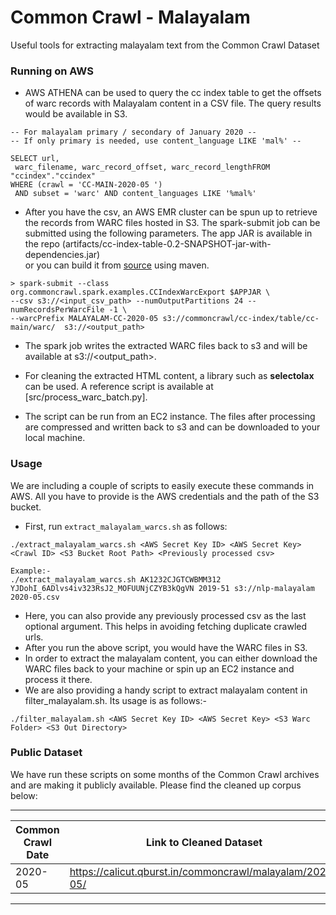 # Common Crawl - Malayalam  
Useful tools for extracting malayalam text from the Common Crawl Dataset  
  
### Running on AWS  
* AWS ATHENA can be used to query the cc index table  to get the offsets of warc records with Malayalam content in a CSV file. The query results would be available in S3.

```  
-- For malayalam primary / secondary of January 2020 --  
-- If only primary is needed, use content_language LIKE 'mal%' --  
  
SELECT url,  
 warc_filename, warc_record_offset, warc_record_lengthFROM "ccindex"."ccindex"  
WHERE (crawl = 'CC-MAIN-2020-05 ')  
 AND subset = 'warc' AND content_languages LIKE '%mal%'
```  
  
* After you have the csv, an AWS EMR cluster can be spun up to retrieve the records from WARC files hosted in S3. 
The spark-submit job can be submitted using the following parameters.
The app JAR is available in the repo (artifacts/cc-index-table-0.2-SNAPSHOT-jar-with-dependencies.jar)\
or you can build it from [source](https://github.com/commoncrawl/cc-index-table) using maven.  
  
```  
> spark-submit --class org.commoncrawl.spark.examples.CCIndexWarcExport $APPJAR \ 
--csv s3://<input_csv_path> --numOutputPartitions 24 --numRecordsPerWarcFile -1 \
--warcPrefix MALAYALAM-CC-2020-05 s3://commoncrawl/cc-index/table/cc-main/warc/  s3://<output_path>  
```  
  
* The spark job writes the extracted WARC files back to s3 and will be available at s3://<output_path>.   
  
* For cleaning the extracted HTML content, a library such as **selectolax** can be used. A reference script is available at [src/process_warc_batch.py].  
  
* The script can be run from an EC2 instance. The files after processing are compressed and written back to s3 and can be downloaded to your local machine.  
  
### Usage 
We are including a couple of scripts to easily execute these commands in AWS. All you have to provide is the
AWS credentials and the path of the S3 bucket.

* First, run ```extract_malayalam_warcs.sh``` as follows:
```
./extract_malayalam_warcs.sh <AWS Secret Key ID> <AWS Secret Key> <Crawl ID> <S3 Bucket Root Path> <Previously processed csv>

Example:-
./extract_malayalam_warcs.sh AK1232CJGTCWBMM312 YJDohI_6ADlvs4iv323RsJ2_MOFUUNjCZYB3kQgVN 2019-51 s3://nlp-malayalam 2020-05.csv
```   
* Here, you can also provide any previously processed csv as the last optional argument. This helps in avoiding fetching  duplicate crawled urls.
* After you run the above script, you would have the WARC files in S3.
* In order to extract the malayalam content, you can either download the WARC files back to your machine or spin up an
EC2 instance and process it there.
* We are also providing a handy script to extract malayalam content in filter_malayalam.sh. Its usage is as follows:-
```buildoutcfg
./filter_malayalam.sh <AWS Secret Key ID> <AWS Secret Key> <S3 Warc Folder> <S3 Out Directory>
```  
  
  
  
### Public Dataset 
We have run these scripts on some months of the Common Crawl archives and are making it publicly available.
Please find the cleaned up corpus below:  
  
------------------------------------------------------------------------
| Common Crawl Date | Link to Cleaned Dataset                          |
|-------------------|--------------------------------------------------|
| 2020-05 	    | https://calicut.qburst.in/commoncrawl/malayalam/2020-05/ |
------------------------------------------------------------------------

